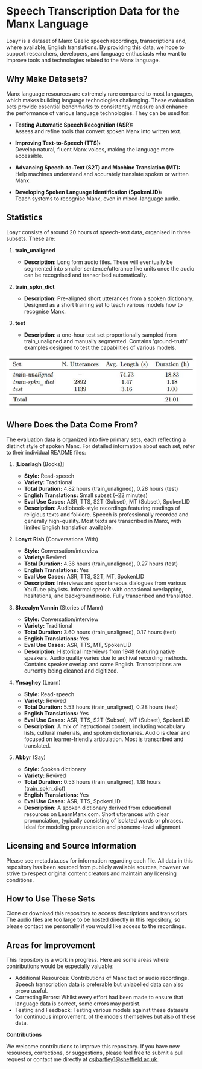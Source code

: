 # Speech Transcription Data for the Manx Language

Loayr is a dataset of Manx Gaelic speech recordings, transcriptions and, where available, English translations. By providing this data, we hope to support researchers, developers, and language enthusiasts who want to improve tools and technologies related to the Manx language.

## Why Make Datasets?

Manx language resources are extremely rare compared to most languages, which makes building language technologies challenging. These evaluation sets provide essential benchmarks to consistently measure and enhance the performance of various language technologies. They can be used for:

- **Testing Automatic Speech Recognition (ASR):**  
  Assess and refine tools that convert spoken Manx into written text.

- **Improving Text-to-Speech (TTS):**  
  Develop natural, fluent Manx voices, making the language more accessible.

- **Advancing Speech-to-Text (S2T) and Machine Translation (MT):**  
  Help machines understand and accurately translate spoken or written Manx.

- **Developing Spoken Language Identification (SpokenLID):**  
  Teach systems to recognise Manx, even in mixed-language audio.

## Statistics
Loayr consists of around 20 hours of speech-text data, organised in three subsets. These are:

1. **train_unaligned** 
   - **Description:** Long form audio files. These will eventually be segmented into smaller sentence/utterance like units once the audio can be recognised and transcribed automatically.

2. **train_spkn_dict**  
   - **Description:** Pre-aligned short utterances from a spoken dictionary. Designed as a short training set to teach various models how to recognise Manx.

3. **test**  
   - **Description:** a one-hour test set proportionally sampled from train_unaligned and manually segmented. Contains 'ground-truth' examples designed to test the capabilities of various models.

<p align="center">
  <img src="images/stats.JPG" alt="Loayr overview" width="600">
</p>

## Where Does the Data Come From?

The evaluation data is organized into five primary sets, each reflecting a distinct style of spoken Manx. For detailed information about each set, refer to their individual README files:

1. [**Lioarlagh** (Books)]  
   - **Style:** Read-speech  
   - **Variety:** Traditional  
   - **Total Duration:** 4.82 hours (train_unaligned), 0.28 hours (test)  
   - **English Translations:** Small subset (~22 minutes)  
   - **Eval Use Cases:** ASR, TTS, S2T (Subset), MT (Subset), SpokenLID  
   - **Description:** Audiobook-style recordings featuring readings of religious texts and folklore. Speech is professionally recorded and generally high-quality. Most texts are transcribed in Manx, with limited English translation available.

2. **Loayrt Rish** (Conversations With)  
   - **Style:** Conversation/interview  
   - **Variety:** Revived  
   - **Total Duration:** 4.36 hours (train_unaligned), 0.27 hours (test)  
   - **English Translations:** Yes  
   - **Eval Use Cases:** ASR, TTS, S2T, MT, SpokenLID  
   - **Description:** Interviews and spontaneous dialogues from various YouTube playlists. Informal speech with occasional overlapping, hesitations, and background noise. Fully transcribed and translated.

3. **Skeealyn Vannin** (Stories of Mann)  
   - **Style:** Conversation/interview  
   - **Variety:** Traditional  
   - **Total Duration:** 3.60 hours (train_unaligned), 0.17 hours (test)  
   - **English Translations:** Yes  
   - **Eval Use Cases:** ASR, TTS, MT, SpokenLID  
   - **Description:** Historical interviews from 1948 featuring native speakers. Audio quality varies due to archival recording methods. Contains speaker overlap and some English. Transcriptions are currently being cleaned and digitized.

4. **Ynsaghey** (Learn)  
   - **Style:** Read-speech  
   - **Variety:** Revived  
   - **Total Duration:** 5.53 hours (train_unaligned), 0.28 hours (test)  
   - **English Translations:** Yes 
   - **Eval Use Cases:** ASR, TTS, S2T (Subset), MT (Subset), SpokenLID  
   - **Description:** A mix of instructional content, including vocabulary lists, cultural materials, and spoken dictionaries. Audio is clear and focused on learner-friendly articulation. Most is transcribed and translated.

5. **Abbyr** (Say)  
   - **Style:** Spoken dictionary  
   - **Variety:** Revived  
   - **Total Duration:** 0.53 hours (train_unaligned), 1.18 hours (train_spkn_dict)  
   - **English Translations:** Yes  
   - **Eval Use Cases:** ASR, TTS, SpokenLID  
   - **Description:** A spoken dictionary derived from educational resources on LearnManx.com. Short utterances with clear pronunciation, typically consisting of isolated words or phrases. Ideal for modeling pronunciation and phoneme-level alignment.



## Licensing and Source Information

Please see metadata.csv for information regarding each file. All data in this repository has been sourced from publicly available sources, however we strive to respect original content creators and maintain any licensing conditions.

## How to Use These Sets

Clone or download this repository to access descriptions and transcripts. The audio files are too large to be hosted directly in this repository, so please contact me personally if you would like access to the recordings.

## Areas for Improvement

This repository is a work in progress. Here are some areas where contributions would be especially valuable:

* Additional Resources: Contributions of Manx text or audio recordings. Speech transcription data is preferable but unlabelled data can also prove useful.
* Correcting Errors: Whilst every effort had been made to ensure that language data is correct, some errors may persist.
* Testing and Feedback: Testing various models against these datasets for continuous improvement, of the models themselves but also of these data.

**Contributions**

We welcome contributions to improve this repository. If you have new resources, corrections, or suggestions, please feel free to submit a pull request or contact me directly at csjbartley1@sheffield.ac.uk.
